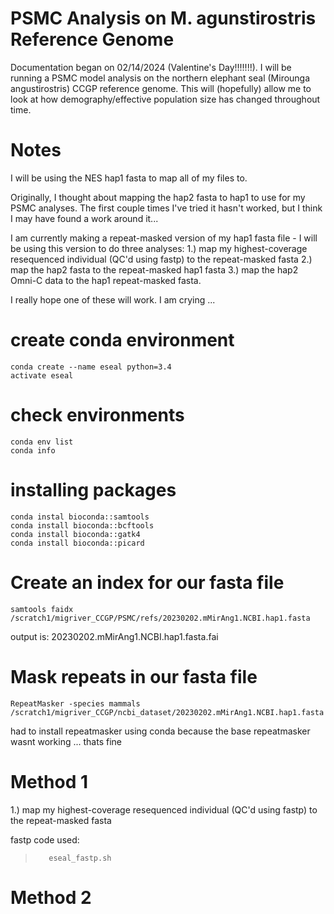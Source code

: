 # PSMC Analysis on M. agunstirostris Reference Genome
Documentation began on  02/14/2024 (Valentine's Day!!!!!!!). I will be running a PSMC model analysis on the northern elephant seal (Mirounga angustirostris) CCGP reference genome. This will (hopefully) allow me to look at how demography/effective population size has changed throughout time. 

# Notes
I will be using the NES hap1 fasta to map all of my files to. 

Originally, I thought about mapping the hap2 fasta to hap1 to use for my PSMC analyses. The first couple times I've tried it hasn't worked, but I think I may have found a work around it... 

I am currently making a repeat-masked version of my hap1 fasta file - I will be using this version to do three analyses: 1.) map my highest-coverage resequenced individual (QC'd using fastp) to the repeat-masked fasta 2.) map the hap2 fasta to the repeat-masked hap1 fasta 3.) map the hap2 Omni-C data to the hap1 repeat-masked fasta. 

I really hope one of these will work. I am crying ...

# create conda environment 
    conda create --name eseal python=3.4
    activate eseal

# check environments 
    conda env list
    conda info

# installing packages 
    conda instal bioconda::samtools
    conda install bioconda::bcftools
    conda install bioconda::gatk4
    conda install bioconda::picard

# Create an index for our fasta file 
    samtools faidx /scratch1/migriver_CCGP/PSMC/refs/20230202.mMirAng1.NCBI.hap1.fasta

output is: 20230202.mMirAng1.NCBI.hap1.fasta.fai

# Mask repeats in our fasta file 
    RepeatMasker -species mammals /scratch1/migriver_CCGP/ncbi_dataset/20230202.mMirAng1.NCBI.hap1.fasta 

 had to install repeatmasker using conda because the base repeatmasker wasnt working ... thats fine
 
# Method 1
1.) map my highest-coverage resequenced individual (QC'd using fastp) to the repeat-masked fasta

fastp code used: 
>        eseal_fastp.sh

# Method 2


